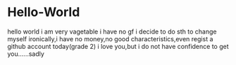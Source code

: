 # Hello-World
hello world
i am very vagetable
i have no gf
i decide to do sth to change myself
ironically,i have no money,no good characteristics,even regist a github account today(grade 2)
i love you,but i do not have confidence to get you......sadly
